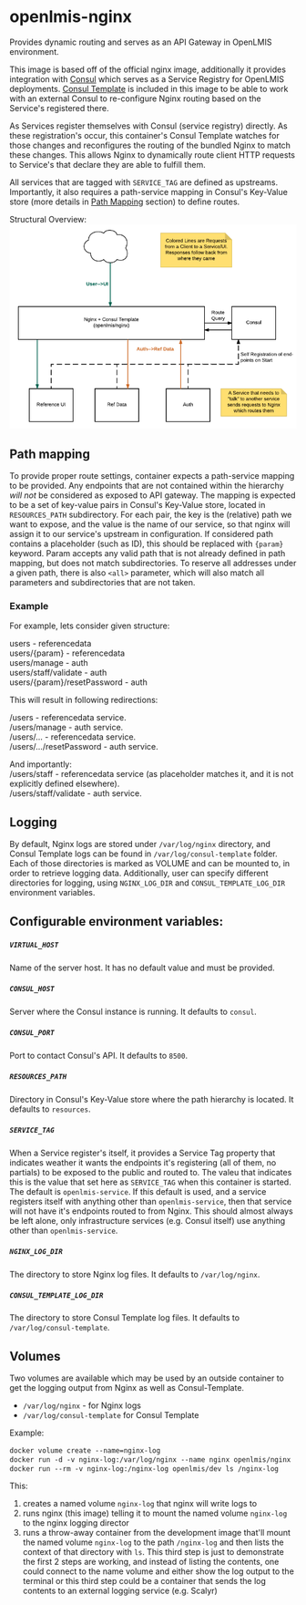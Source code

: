 # openlmis-nginx
Provides dynamic routing and serves as an API Gateway in OpenLMIS environment.

This image is based off of the official nginx image, additionally it provides integration with [Consul](https://www.consul.io/) which serves as a Service Registry for OpenLMIS deployments. [Consul Template](https://github.com/hashicorp/consul-template) is included in this image to be able to work with an external Consul to re-configure Nginx routing based on the Service's registered there.

As Services register themselves with Consul (service registry) directly.  As these registration's occur, this container's Consul Template watches for those changes and reconfigures the routing of the bundled Nginx to match these changes.  This allows Nginx to dynamically route client HTTP requests to Service's that declare they are able to fulfill them.

All services that are tagged with `SERVICE_TAG` are defined as upstreams. Importantly, it also requires a path-service mapping in Consul's Key-Value store (more details in [Path Mapping](#path-mapping) section) to define routes.

Structural Overview:
![alt text](docs/service-discovery-overview.png "Structural Diagram")

## Path mapping
To provide proper route settings, container expects a path-service mapping to be provided. Any endpoints that are not contained within the hierarchy _will not_ be considered as exposed to API gateway. The mapping is expected to be a set of key-value pairs in Consul's Key-Value store, located in `RESOURCES_PATH` subdirectory. For each pair, the key is the (relative) path we want to expose, and the value is the name of our service, so that nginx will assign it to our service's upstream in configuration. If considered path contains a placeholder (such as ID), this should be replaced with `{param}` keyword. Param accepts any valid path that is not already defined in path mapping, but does not match subdirectories. To reserve all addresses under a given path, there is also `<all>` parameter, which will also match all parameters and subdirectories that are not taken.

### Example
For example, lets consider given structure:

users - referencedata  
users/{param} - referencedata  
users/manage - auth  
users/staff/validate - auth  
users/{param}/resetPassword - auth

This will result in following redirections:

/users - referencedata service.  
/users/manage - auth service.  
/users/... - referencedata service.  
/users/.../resetPassword - auth service.  

And importantly:  
/users/staff - referencedata service (as placeholder matches it, and it is not explicitly defined elsewhere).  
/users/staff/validate - auth service.  

## Logging
By default, Nginx logs are stored under `/var/log/nginx` directory, and Consul Template logs can be found in `/var/log/consul-template` folder. Each of those directories is marked as VOLUME and can be mounted to, in order to retrieve logging data. Additionally, user can specify different directories for logging, using `NGINX_LOG_DIR` and `CONSUL_TEMPLATE_LOG_DIR` environment variables.

## Configurable environment variables:
##### `VIRTUAL_HOST`
Name of the server host. It has no default value and must be provided.

##### `CONSUL_HOST`
Server where the Consul instance is running. It defaults to `consul`.

##### `CONSUL_PORT`
Port to contact Consul's API. It defaults to `8500`.

##### `RESOURCES_PATH`
Directory in Consul's Key-Value store where the path hierarchy is located. It defaults to `resources`.

##### `SERVICE_TAG`
When a Service register's itself, it provides a Service Tag property that indicates weather it wants the endpoints it's registering (all of them, no partials) to be exposed to the public and routed to.  The valeu that indicates this is the value that set here as `SERVICE_TAG` when this container is started.  The default is `openlmis-service`.  If this default is used, and a service registers itself with anything other than `openlmis-service`, then that service will not have it's endpoints routed to from Nginx.  This should almost always be left alone, only infrastructure services (e.g. Consul itself) use anything other than `openlmis-service`.

##### `NGINX_LOG_DIR`
The directory to store Nginx log files. It defaults to `/var/log/nginx`.

##### `CONSUL_TEMPLATE_LOG_DIR`
The directory to store Consul Template log files. It defaults to `/var/log/consul-template`.


## Volumes

Two volumes are available which may be used by an outside container to get the logging output from Nginx as well as Consul-Template.

* `/var/log/nginx` - for Nginx logs
* `/var/log/consul-template` for Consul Template

Example:

```
docker volume create --name=nginx-log
docker run -d -v nginx-log:/var/log/nginx --name nginx openlmis/nginx
docker run --rm -v nginx-log:/nginx-log openlmis/dev ls /nginx-log
```

This: 

1. creates a named volume `nginx-log` that nginx will write logs to
2. runs nginx (this image) telling it to mount the named volume `nginx-log` to the nginx logging director
2. runs a throw-away container from the development image that'll mount the named volume `nginx-log` to the path `/nginx-log` and then lists the context of that directory with `ls`.  This third step is just to demonstrate the first 2 steps are working, and instead of listing the contents, one could connect to the name volume and either show the log output to the terminal or this third step could be a container that sends the log contents to an external logging service (e.g. Scalyr)
